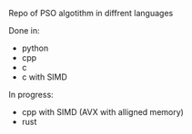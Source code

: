 Repo of PSO algotithm in diffrent languages

Done in:

 - python
 - cpp
 - c
 - c with SIMD 


In progress:

 - cpp with SIMD (AVX with alligned memory) 
 - rust 
